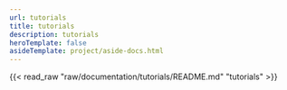 ```yaml
---
url: tutorials
title: tutorials
description: tutorials
heroTemplate: false
asideTemplate: project/aside-docs.html
---
```


{{< read_raw "raw/documentation/tutorials/README.md" "tutorials" >}}
